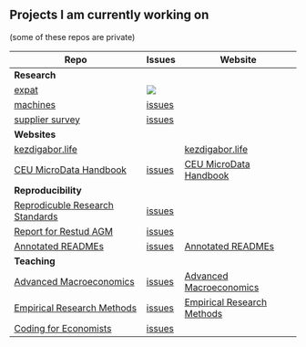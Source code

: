 ## Projects I am currently working on
(some of these repos are private)

| Repo | Issues | Website |
|---|---|---|
| **Research** |
| [expat](https://github.com/korenmiklos/expat-analysis) | [<img src="https://img.shields.io/github/issues/korenmiklos/expat-analysis"/>](https://github.com/korenmiklos/expat-analysis/issues) | |
| [machines](https://github.com/ceumicrodata/machines) | [issues](https://github.com/ceumicrodata/machines/issues) | |
| [supplier survey](https://github.com/ceumicrodata/ss-descriptives) | [issues](https://github.com/ceumicrodata/ss-descriptives/issues) | |
| **Websites** | 
| [kezdigabor.life](https://github.com/korenmiklos/kezdigabor.life) | | [kezdigabor.life](https://kezdigabor.life) |
| [CEU MicroData Handbook](https://github.com/ceumicrodata/handbook) | [issues](https://github.com/ceumicrodata/handbook/issues) | [CEU MicroData Handbook](https://handbook.microdata.io) |
| **Reproducibility** |
| [Reprodicuble Research Standards](https://github.com/REStud/guidance) | [issues](https://github.com/REStud/guidance/issues) |
| [Report for Restud AGM](https://github.com/REStud/report) | [issues](https://github.com/REStud/report/issues) |
| [Annotated READMEs](https://github.com/REStud/annotated-READMEs) | [issues](https://github.com/REStud/annotated-READMEs/issues) | [Annotated READMEs](https://restud.github.io/annotated-READMEs/public/) |
| **Teaching** |
| [Advanced Macroeconomics](https://github.com/CEU-Economics-and-Business/ECBS-6001-Advanced-Macroeconomics) | [issues](*/issues) | [Advanced Macroeconomics](https://CEU-Economics-and-Business.github.io/ECBS-6001-Advanced-Macroeconomics)|
| [Empirical Research Methods](https://github.com/ceu-economics-and-business/2021-11-02-ECBS-6233/) | [issues](https://github.com/ceu-economics-and-business/2021-11-02-ECBS-6233/issues) | [Empirical Research Methods](https://ceu-economics-and-business.github.io/2021-11-02-ECBS-6233/) |
| [Coding for Economists](https://github.com/CEU-Economics-and-Business/2020-11-10-ECBS-5241-Coding-for-Economists) | [issues](https://github.com/CEU-Economics-and-Business/2020-11-10-ECBS-5241-Coding-for-Economists/issues) |

